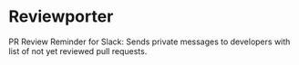 # Reviewporter
PR Review Reminder for Slack: Sends private messages to developers with list of not yet reviewed pull requests.
